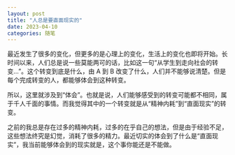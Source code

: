 ```yaml
---
layout: post
title: "人总是要直面现实的"
date: 2023-04-10
categories: 随笔
---
```


最近发生了很多的变化，但更多的是心理上的变化，生活上的变化也即将开始。长时间以来，人们总是说一些莫能两可的话，比如这一句“从学生到走向社会的转变...”。这个转变到底是什么，由 A 到 B 改变了什么，人们并不能够说清楚。但是每个完成转变的人，都能够体会到这种转变。

所以，这里就涉及到“体会”。也就是说，人们能够感受到的转变可能都不相同，属于千人千面的事情。而我觉得其中的一个转变就是从“精神内耗”到“直面现实”的转变。

之前的我总是存在过多的精神内耗，过多的在乎自己的想法，但是由于经验不足，这些想法终究是幻觉，消耗了很多的精力。最近切实的体会到了什么是“直面现实”，我当前能够体会到的现实就是，这个事你能还是不能做。

